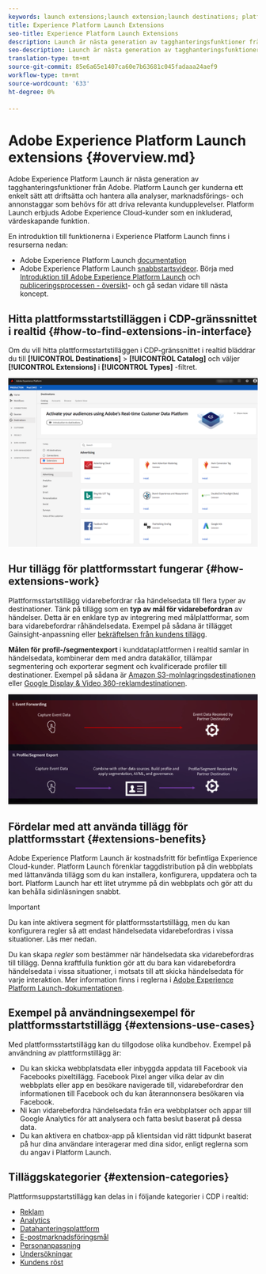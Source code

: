 ```yaml
---
keywords: launch extensions;launch extension;launch destinations; platform launch extensions;platform launch extension;platform launch destinations
title: Experience Platform Launch Extensions
seo-title: Experience Platform Launch Extensions
description: Launch är nästa generation av tagghanteringsfunktioner från Adobe. Launch ger kunderna ett enkelt sätt att driftsätta och hantera alla analyser, marknadsförings- och annonstaggar som behövs för att driva relevanta kundupplevelser.
seo-description: Launch är nästa generation av tagghanteringsfunktioner från Adobe. Launch ger kunderna ett enkelt sätt att driftsätta och hantera alla analyser, marknadsförings- och annonstaggar som behövs för att driva relevanta kundupplevelser.
translation-type: tm+mt
source-git-commit: 85e6a65e1407ca60e7b63681c045fadaaa24aef9
workflow-type: tm+mt
source-wordcount: '633'
ht-degree: 0%

---
```



# Adobe Experience Platform Launch extensions {#overview.md}

Adobe Experience Platform Launch är nästa generation av tagghanteringsfunktioner från Adobe. Platform Launch ger kunderna ett enkelt sätt att driftsätta och hantera alla analyser, marknadsförings- och annonstaggar som behövs för att driva relevanta kundupplevelser. Platform Launch erbjuds Adobe Experience Cloud-kunder som en inkluderad, värdeskapande funktion.

En introduktion till funktionerna i Experience Platform Launch finns i resurserna nedan:
- Adobe Experience Platform Launch [documentation](https://experienceleague.adobe.com/docs/launch/using/overview.html)
- Adobe Experience Platform Launch [snabbstartsvideor](https://experienceleague.adobe.com/docs/launch/using/intro/get-started/videos.html?). Börja med [Introduktion till Adobe Experience Platform Launch](https://www.youtube.com/embed/rwqqkG1SERU) och [publiceringsprocessen - översikt](https://helpx.adobe.com/analytics/how-to/adobe-launch-publishing-process.html)- och gå sedan vidare till nästa koncept.

## Hitta plattformsstartstilläggen i CDP-gränssnittet i realtid {#how-to-find-extensions-in-interface}

Om du vill hitta plattformsstartstilläggen i CDP-gränssnittet i realtid bläddrar du till **[!UICONTROL Destinations]** > **[!UICONTROL Catalog]** och väljer **[!UICONTROL Extensions]** i **[!UICONTROL Types]** -filtret.

![Filtret Tillägg i gränssnittet](../../assets/catalog/launch-extensions/filter.png)

## Hur tillägg för plattformsstart fungerar {#how-extensions-work}

Plattformsstartstillägg vidarebefordrar råa händelsedata till flera typer av destinationer. Tänk på tillägg som en **typ av mål för vidarebefordran** av händelser. Detta är en enklare typ av integrering med målplattformar, som bara vidarebefordrar råhändelsedata. Exempel på sådana är tillägget [](../personalization/gainsight.md) Gainsight-anpassning eller [bekräftelsen från kundens tillägg](../voice/confirmit-digital-feedback.md).

**Målen för profil-/segmentexport** i kunddataplattformen i realtid samlar in händelsedata, kombinerar dem med andra datakällor, tillämpar segmentering och exporterar segment och kvalificerade profiler till destinationer. Exempel på sådana är [Amazon S3-molnlagringsdestinationen](../cloud-storage/amazon-s3.md) eller [Google Display &amp; Video 360-reklamdestinationen](../advertising/google-dv360.md).

![Experience Platform Launch-tillägg jämfört med andra destinationer](../../assets/common/launch-and-other-destinations.png)

## Fördelar med att använda tillägg för plattformsstart {#extensions-benefits}

Adobe Experience Platform Launch är kostnadsfritt för befintliga Experience Cloud-kunder. Platform Launch förenklar taggdistribution på din webbplats med lättanvända tillägg som du kan installera, konfigurera, uppdatera och ta bort. Platform Launch har ett litet utrymme på din webbplats och gör att du kan behålla sidinläsningen snabbt.

>[!IMPORTANT]
>
>Du kan inte aktivera segment för plattformsstartstillägg, men du kan konfigurera regler så att endast händelsedata vidarebefordras i vissa situationer. Läs mer nedan.

Du kan skapa *regler* som bestämmer när händelsedata ska vidarebefordras till tillägg. Denna kraftfulla funktion gör att du bara kan vidarebefordra händelsedata i vissa situationer, i motsats till att skicka händelsedata för varje interaktion. Mer information finns i reglerna i [Adobe Experience Platform Launch-dokumentationen](https://experienceleague.adobe.com/docs/launch/using/reference/manage-resources/rules.html).

## Exempel på användningsexempel för plattformsstartstillägg {#extensions-use-cases}

Med plattformsstartstillägg kan du tillgodose olika kundbehov. Exempel på användning av plattformstillägg är:

- Du kan skicka webbplatsdata eller inbyggda appdata till Facebook via Facebooks pixeltillägg. Facebook Pixel anger vilka delar av din webbplats eller app en besökare navigerade till, vidarebefordrar den informationen till Facebook och du kan återannonsera besökaren via Facebook.
- Ni kan vidarebefordra händelsedata från era webbplatser och appar till Google Analytics för att analysera och fatta beslut baserat på dessa data.
- Du kan aktivera en chatbox-app på klientsidan vid rätt tidpunkt baserat på hur dina användare interagerar med dina sidor, enligt reglerna som du angav i Platform Launch.

## Tilläggskategorier {#extension-categories}

Plattformsuppstartstillägg kan delas in i följande kategorier i CDP i realtid:

- [Reklam](../advertising/overview.md)
- [Analytics](../analytics/overview.md) 
- [Datahanteringsplattform](../data-management/overview.md)
- [E-postmarknadsföringsmål](../email-marketing/overview.md)
- [Personanpassning](../personalization/overview.md)
- [Undersökningar](../survey/overview.md)
- [Kundens röst](../voice/overview.md)
